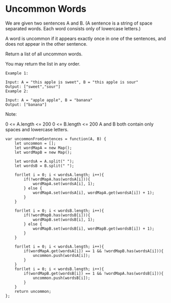 # Uncommon Words

We are given two sentences A and B.  (A sentence is a string of space separated words.  Each word consists only of lowercase letters.)

A word is uncommon if it appears exactly once in one of the sentences, and does not appear in the other sentence.

Return a list of all uncommon words.

You may return the list in any order.

```
Example 1:

Input: A = "this apple is sweet", B = "this apple is sour"
Output: ["sweet","sour"]
Example 2: 

Input: A = "apple apple", B = "banana"
Output: ["banana"]
 ```

Note:

0 <= A.length <= 200
0 <= B.length <= 200
A and B both contain only spaces and lowercase letters.

```
var uncommonFromSentences = function(A, B) {
    let uncommon = [];
    let wordMapA = new Map();
    let wordMapB = new Map();

    let wordsA = A.split(" ");
    let wordsB = B.split(" ");

    for(let i = 0; i < wordsA.length; i++){
        if(!wordMapA.has(wordsA[i])){
            wordMapA.set(wordsA[i], 1);
        } else {
            wordMapA.set(wordsA[i], wordMapA.get(wordsA[i]) + 1);
        }
    }

    for(let i = 0; i < wordsB.length; i++){
        if(!wordMapB.has(wordsB[i])){
            wordMapB.set(wordsB[i], 1);
        } else {
            wordMapB.set(wordsB[i], wordMapB.get(wordsB[i]) + 1);
        }
    }

    for(let i = 0; i < wordsA.length; i++){
        if(wordMapA.get(wordsA[i]) == 1 && !wordMapB.has(wordsA[i])){
            uncommon.push(wordsA[i]);
        }
    }
    for(let i = 0; i < wordsB.length; i++){
        if(wordMapB.get(wordsB[i]) == 1 && !wordMapA.has(wordsB[i])){
            uncommon.push(wordsB[i]);
        }
    }
    return uncommon;
};
```
